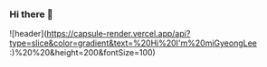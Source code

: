 ### Hi there 👋
![header](https://capsule-render.vercel.app/api?type=slice&color=gradient&text=%20Hi%20I'm%20miGyeongLee :)%20%20&height=200&fontSize=100)

<!--
**migyeonglee/migyeonglee** is a ✨ _special_ ✨ repository because its `README.md` (this file) appears on your GitHub profile.

Here are some ideas to get you started:

- 🔭 I’m currently working on ...
- 🌱 I’m currently learning ...
- 👯 I’m looking to collaborate on ...
- 🤔 I’m looking for help with ...
- 💬 Ask me about ...
- 📫 How to reach me: ...
- 😄 Pronouns: ...
- ⚡ Fun fact: ...
-->
